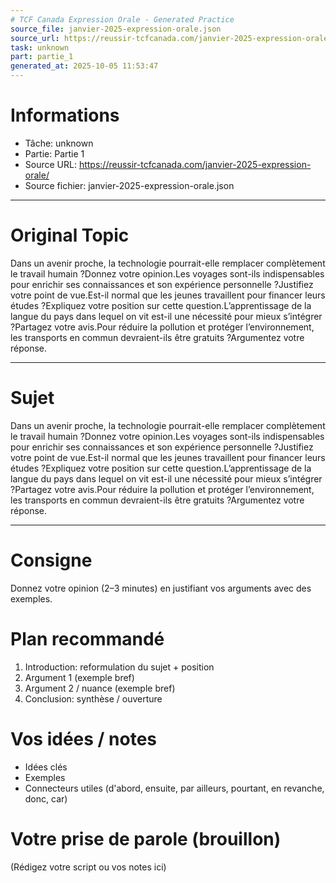 ```yaml
---
# TCF Canada Expression Orale - Generated Practice
source_file: janvier-2025-expression-orale.json
source_url: https://reussir-tcfcanada.com/janvier-2025-expression-orale/
task: unknown
part: partie_1
generated_at: 2025-10-05 11:53:47
---
```


# Informations
- Tâche: unknown
- Partie: Partie 1
- Source URL: https://reussir-tcfcanada.com/janvier-2025-expression-orale/
- Source fichier: janvier-2025-expression-orale.json

---

# Original Topic
Dans un avenir proche, la technologie pourrait-elle remplacer complètement le travail humain ?Donnez votre opinion.Les voyages sont-ils indispensables pour enrichir ses connaissances et son expérience personnelle ?Justifiez votre point de vue.Est-il normal que les jeunes travaillent pour financer leurs études ?Expliquez votre position sur cette question.L’apprentissage de la langue du pays dans lequel on vit est-il une nécessité pour mieux s’intégrer ?Partagez votre avis.Pour réduire la pollution et protéger l’environnement, les transports en commun devraient-ils être gratuits ?Argumentez votre réponse.

---

# Sujet
Dans un avenir proche, la technologie pourrait-elle remplacer complètement le travail humain ?Donnez votre opinion.Les voyages sont-ils indispensables pour enrichir ses connaissances et son expérience personnelle ?Justifiez votre point de vue.Est-il normal que les jeunes travaillent pour financer leurs études ?Expliquez votre position sur cette question.L’apprentissage de la langue du pays dans lequel on vit est-il une nécessité pour mieux s’intégrer ?Partagez votre avis.Pour réduire la pollution et protéger l’environnement, les transports en commun devraient-ils être gratuits ?Argumentez votre réponse.

---
# Consigne
Donnez votre opinion (2–3 minutes) en justifiant vos arguments avec des exemples.

# Plan recommandé
1. Introduction: reformulation du sujet + position
2. Argument 1 (exemple bref)
3. Argument 2 / nuance (exemple bref)
4. Conclusion: synthèse / ouverture

# Vos idées / notes
- Idées clés
- Exemples
- Connecteurs utiles (d'abord, ensuite, par ailleurs, pourtant, en revanche, donc, car)

# Votre prise de parole (brouillon)
(Rédigez votre script ou vos notes ici)
